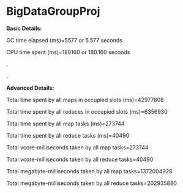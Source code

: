 # BigDataGroupProj

**Basic Details:** 

GC time elapsed (ms)=5577  or 5.577   seconds 

CPU time spent (ms)=180160 or 180.160 seconds 

.

.


**Advanced Details:**

Total time spent by all maps in occupied slots (ms)=42977808 

Total time spent by all reduces in occupied slots (ms)=6356930 

Total time spent by all map tasks (ms)=273744 

Total time spent by all reduce tasks (ms)=40490 

Total vcore-milliseconds taken by all map tasks=273744 

Total vcore-milliseconds taken by all reduce tasks=40490 

Total megabyte-milliseconds taken by all map tasks=1372004928 

Total megabyte-milliseconds taken by all reduce tasks=202935880 





